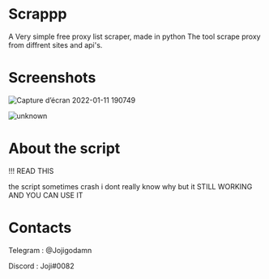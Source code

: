 # Scrappp
A Very simple free proxy list scraper, made in python
The tool scrape proxy from diffrent sites and api's.

# Screenshots

![Capture d’écran 2022-01-11 190749](https://user-images.githubusercontent.com/76626446/148999028-c84922d1-357d-4f46-a015-ff7c2a64ef4d.png)

![unknown](https://user-images.githubusercontent.com/76626446/148999080-30f57162-f3c4-4432-bf37-c9a029eed844.png)

# About the script

!!! READ THIS

the script sometimes crash i dont really know why but it STILL WORKING AND YOU CAN USE IT

# Contacts

Telegram : @Jojigodamn

Discord : Joji#0082
